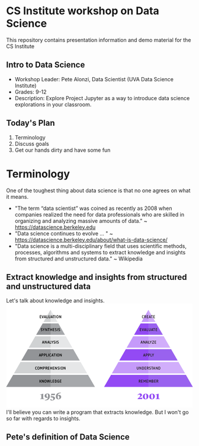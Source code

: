 # CS Institute workshop on Data Science
This repository contains presentation information and demo material for the CS Institute

## Intro to Data Science
* Workshop Leader: Pete Alonzi, Data Scientist (UVA Data Science Institute)
* Grades: 9-12
* Description: Explore Project Jupyter as a way to introduce data science explorations in your classroom.

## Today's Plan
1. Terminology
2. Discuss goals
3. Get our hands dirty and have some fun

# Terminology
One of the toughest thing about data science is that no one agrees on what it means.
* "The term “data scientist” was coined as recently as 2008 when companies realized the need for data professionals who are skilled in organizing and analyzing massive amounts of data." ~ https://datascience.berkeley.edu
* "Data science continues to evolve ... " ~ https://datascience.berkeley.edu/about/what-is-data-science/
* "Data science is a multi-disciplinary field that uses scientific methods, processes, algorithms and systems to extract knowledge and insights from structured and unstructured data." ~ Wikipedia

## Extract knowledge and insights from structured and unstructured data
Let's talk about knowledge and insights.
![](https://github.com/alonzi/CSInstitute/blob/master/Blooms-Taxonomy-History.png)
I'll believe you can write a program that extracts knowledge. But I won't go so far with regards to insights.

## Pete's definition of Data Science
